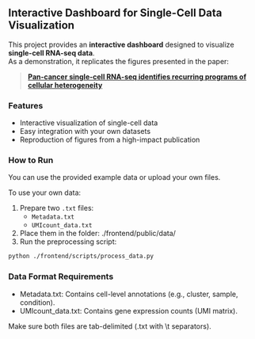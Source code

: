 ## Interactive Dashboard for Single-Cell Data Visualization

This project provides an **interactive dashboard** designed to visualize **single-cell RNA-seq data**.  
As a demonstration, it replicates the figures presented in the paper:  
> [**Pan-cancer single-cell RNA-seq identifies recurring programs of cellular heterogeneity**](https://www.nature.com/articles/s41588-020-00726-6)

### Features
- Interactive visualization of single-cell data  
- Easy integration with your own datasets  
- Reproduction of figures from a high-impact publication  

### How to Run
You can use the provided example data or upload your own files.

To use your own data:
1. Prepare two `.txt` files:
   - `Metadata.txt`
   - `UMIcount_data.txt`
2. Place them in the folder:
  ./frontend/public/data/
3. Run the preprocessing script:
```bash
python ./frontend/scripts/process_data.py 
```

### Data Format Requirements

- Metadata.txt: Contains cell-level annotations (e.g., cluster, sample, condition).
- UMIcount_data.txt: Contains gene expression counts (UMI matrix).

Make sure both files are tab-delimited (.txt with \t separators).